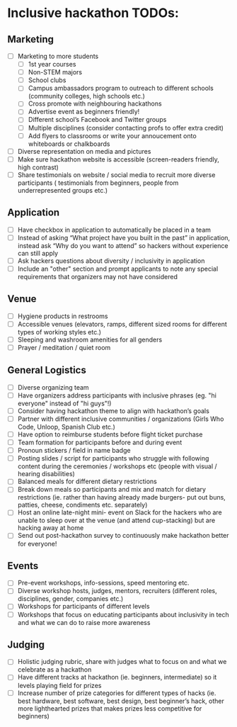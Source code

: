 # Inclusive hackathon TODOs:

## Marketing
- [ ] Marketing to more students
    - [ ] 1st year courses
    - [ ] Non-STEM majors
    - [ ] School clubs
    - [ ] Campus ambassadors program to outreach to different schools (community colleges, high schools etc.)
    - [ ] Cross promote with neighbouring hackathons
    - [ ] Advertise event as beginners friendly!
    - [ ] Different school’s Facebook and Twitter groups
    - [ ] Multiple disciplines (consider contacting profs to offer extra credit)
    - [ ] Add flyers to classrooms or write your annoucement onto whiteboards or chalkboards

- [ ] Diverse representation on media and pictures 
- [ ] Make sure hackathon website is accessible (screen-readers friendly, high contrast)
- [ ] Share testimonials on website / social media to recruit more diverse participants ( testimonials from beginners, people from underrepresented groups etc.)

## Application
- [ ] Have checkbox in application to automatically be placed in a team
- [ ] Instead of asking “What project have you built in the past” in application, instead ask “Why do you want to attend” so hackers without experience can still apply
- [ ] Ask hackers questions about diversity / inclusivity in application
- [ ] Include an "other" section and prompt applicants to note any special requirements that organizers may not have considered

## Venue
- [ ] Hygiene products in restrooms
- [ ] Accessible venues (elevators, ramps, different sized rooms for different types of working styles etc.)
- [ ] Sleeping and washroom amenities for all genders 
- [ ] Prayer / meditation / quiet room 

## General Logistics
- [ ] Diverse organizing team
- [ ] Have organizers address participants with inclusive phrases (eg. "hi everyone" instead of "hi guys"!)
- [ ] Consider having hackathon theme to align with hackathon’s goals
- [ ] Partner with different inclusive communities / organizations (Girls Who Code, Unloop, Spanish Club etc.)
- [ ] Have option to reimburse students before flight ticket purchase 
- [ ] Team formation for participants before and during event 
- [ ] Pronoun stickers / field in name badge
- [ ] Posting slides / script for participants who struggle with following content during the ceremonies / workshops etc (people with visual / hearing disabilities)
- [ ] Balanced meals for different dietary restrictions
- [ ] Break down meals so participants and mix and match for dietary restrictions (ie. rather than having already made burgers- put out buns, patties, cheese, condiments etc. separately)
- [ ] Host an online late-night mini- event on Slack for the hackers who are unable to sleep over at the venue (and attend cup-stacking) but are hacking away at home
- [ ] Send out post-hackathon survey to continuously make hackathon better for everyone!

## Events
- [ ] Pre-event workshops, info-sessions, speed mentoring etc.
- [ ] Diverse workshop hosts, judges, mentors, recruiters (different roles, disciplines, gender, companies etc.)
- [ ] Workshops for participants of different levels
- [ ] Workshops that focus on educating participants about inclusivity in tech and what we can do to raise more awareness 

## Judging
- [ ] Holistic judging rubric, share with judges what to focus on and what we celebrate as a hackathon
- [ ] Have different tracks at hackathon (ie. beginners, intermediate) so it levels playing field for prizes
- [ ] Increase number of prize categories for different types of hacks (ie. best hardware, best software, best design, best beginner’s hack, other more lighthearted prizes that makes prizes less competitive for beginners)
